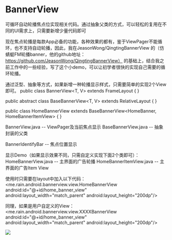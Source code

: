 # BannerView
可循环自动轮播焦点位实现相关代码。通过抽象父类的方式，可以轻松的复用在不同的UI需求上，只需要新增少量代码即可


现在焦点轮播是每款App必备的功能，各种效果的都有，鉴于ViewPager不能循环，也不支持自动轮播，因此，我在JeasonWong/QingtingBannerView 的（仿蜻蜓FM轮播banner，他的github地址：https://github.com/JeasonWong/QingtingBannerView） 的基础上，结合我之前工作中的一些经验，写了这个小demo，可以让初学者很快的实现自己需要的循环轮播。

通过泛型、抽象等方式，如果新增一种轮播显示样式，只需要简单的实现2个View即可。
public class BannerView<T, V> extends FrameLayout {
}

public abstract class BaseBannerView<T, V> extends RelativeLayout {
}

public class HomeBannerView extends BaseBannerView<HomeBanner, HomeBannerItemView> {
}


BannerView.java           -- ViewPager及当前焦点显示
BaseBannerView.java       -- 抽象封装的父类

BannerIdentifyBar         -- 焦点位置显示

显示Demo（如果显示效果不同，只需自定义实现下面2个类即可）：
HomeBannerView.java       -- 主界面的广告轮播
HomeBannerItemView.java   -- 主界面的广告Item View


使用时只需要在layout中加入以下代码：
<me.rain.android.bannerview.view.HomeBannerView
            android:id="@+id/home_banner_view"
            android:layout_width="match_parent"
            android:layout_height="200dp"/>
            
同理，如果是用户自定义的View：
<me.rain.android.bannerview.view.XXXXBannerView
            android:id="@+id/home_banner_view"
            android:layout_width="match_parent"
            android:layout_height="200dp"/>

![](https://camo.githubusercontent.com/4f8407f247989bf6d4a5f13d02f6e94f97bd23ba/687474703a2f2f69312e6275696d672e636f6d2f343963626264646632396364343838322e676966)
